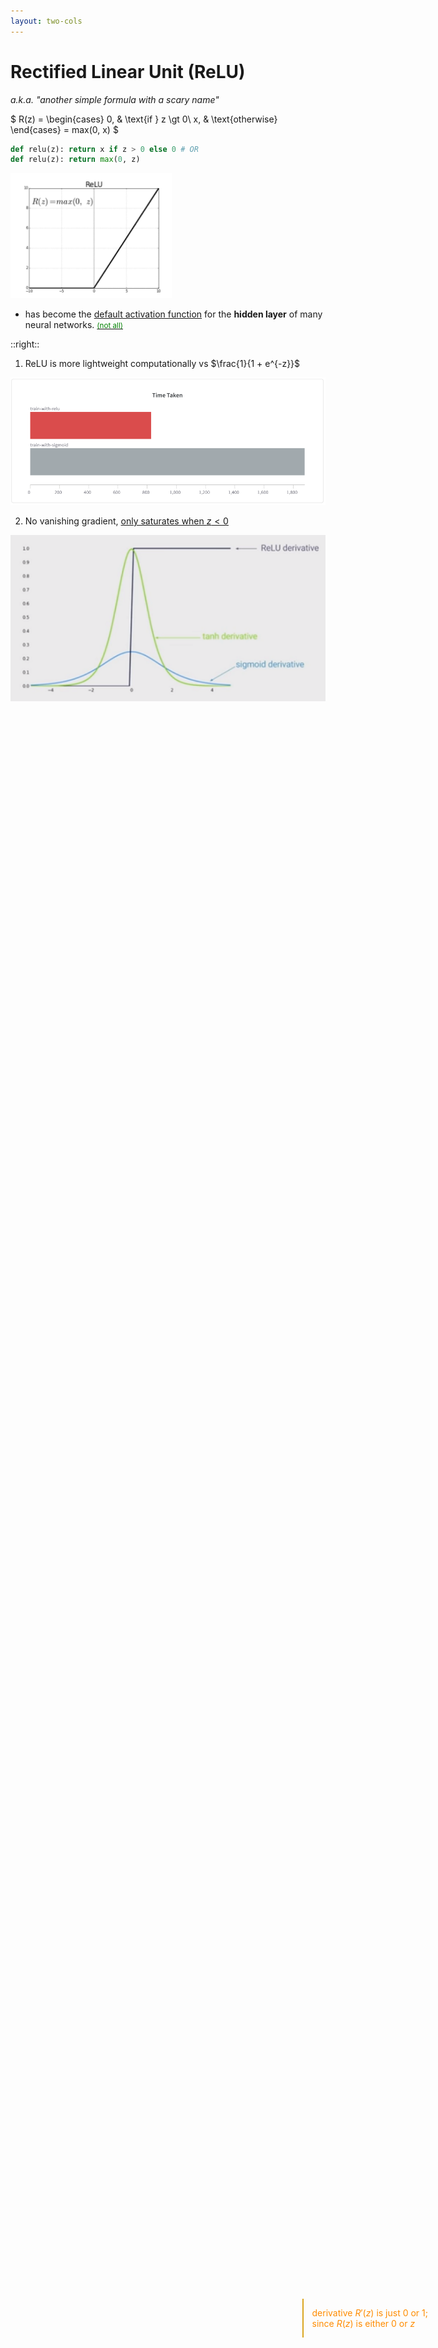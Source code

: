 ```yaml
---
layout: two-cols
---
```


# Rectified Linear Unit (ReLU)

_a.k.a. "another simple formula with a scary name"_

$
R(z) = \begin{cases}
  0, & \text{if } z \gt 0\\
  x, & \text{otherwise}
\end{cases} = max(0, x)
$

```python
def relu(z): return x if z > 0 else 0 # OR
def relu(z): return max(0, z)
```

<img alt="relu graph" src="/images/relu-graph.png" style="height: 200px" />

- has become the [default activation function][1] for the **hidden layer** of many
  neural networks. [<small>(not all)</small>][2]

::right::

1. ReLU is more lightweight computationally vs $\frac{1}{1 + e^{-z}}$

<img alt="relu" src="/images/relu-light.png" />

2. No vanishing gradient, [only saturates when $z \lt 0$][4]

<img alt="relu gradient" src="/images/saturation.png" />
  
> derivative $R'(z)$ is just 0 or 1;  
> since $R(z)$ is either $0$ or $z$

[1]: https://machinelearningmastery.com/rectified-linear-activation-function-for-deep-learning-neural-networks/
[2]: https://towardsdatascience.com/how-to-choose-the-right-activation-function-for-neural-networks-3941ff0e6f9c
[3]: https://en.wikipedia.org/wiki/Recurrent_neural_network
[4]: https://wandb.ai/ayush-thakur/dl-question-bank/reports/ReLU-vs-Sigmoid-Function-in-Deep-Neural-Networks-Why-ReLU-is-so-Prevalent--VmlldzoyMDk0MzI

<style>
  small {
    color: green;
  }

  blockquote {
    position: absolute;
    color: darkorange !important;
    bottom: 190px;
    right: 64px;
    background-color: transparent !important;
    border-left-color: goldenrod !important;
  }
</style>